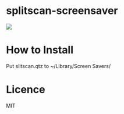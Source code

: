 # splitscan-screensaver

![](https://i.gyazo.com/81f7657df3d89c51f7d12d9daf9f11e1.gif)

# How to Install

Put slitscan.qtz to ~/Library/Screen Savers/

# Licence

MIT
